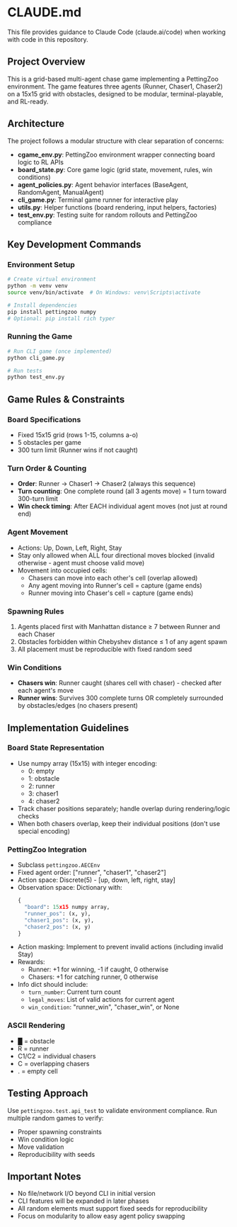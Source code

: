 # CLAUDE.md

This file provides guidance to Claude Code (claude.ai/code) when working with code in this repository.

## Project Overview

This is a grid-based multi-agent chase game implementing a PettingZoo environment. The game features three agents (Runner, Chaser1, Chaser2) on a 15x15 grid with obstacles, designed to be modular, terminal-playable, and RL-ready.

## Architecture

The project follows a modular structure with clear separation of concerns:

- **cgame_env.py**: PettingZoo environment wrapper connecting board logic to RL APIs
- **board_state.py**: Core game logic (grid state, movement, rules, win conditions)
- **agent_policies.py**: Agent behavior interfaces (BaseAgent, RandomAgent, ManualAgent)
- **cli_game.py**: Terminal game runner for interactive play
- **utils.py**: Helper functions (board rendering, input helpers, factories)
- **test_env.py**: Testing suite for random rollouts and PettingZoo compliance

## Key Development Commands

### Environment Setup
```bash
# Create virtual environment
python -m venv venv
source venv/bin/activate  # On Windows: venv\Scripts\activate

# Install dependencies
pip install pettingzoo numpy
# Optional: pip install rich typer
```

### Running the Game
```bash
# Run CLI game (once implemented)
python cli_game.py

# Run tests
python test_env.py
```

## Game Rules & Constraints

### Board Specifications
- Fixed 15x15 grid (rows 1-15, columns a-o)
- 5 obstacles per game
- 300 turn limit (Runner wins if not caught)

### Turn Order & Counting
- **Order**: Runner → Chaser1 → Chaser2 (always this sequence)
- **Turn counting**: One complete round (all 3 agents move) = 1 turn toward 300-turn limit
- **Win check timing**: After EACH individual agent moves (not just at round end)

### Agent Movement
- Actions: Up, Down, Left, Right, Stay
- Stay only allowed when ALL four directional moves blocked (invalid otherwise - agent must choose valid move)
- Movement into occupied cells:
  - Chasers can move into each other's cell (overlap allowed)
  - Any agent moving into Runner's cell = capture (game ends)
  - Runner moving into Chaser's cell = capture (game ends)

### Spawning Rules
1. Agents placed first with Manhattan distance ≥ 7 between Runner and each Chaser
2. Obstacles forbidden within Chebyshev distance ≤ 1 of any agent spawn
3. All placement must be reproducible with fixed random seed

### Win Conditions
- **Chasers win**: Runner caught (shares cell with chaser) - checked after each agent's move
- **Runner wins**: Survives 300 complete turns OR completely surrounded by obstacles/edges (no chasers present)

## Implementation Guidelines

### Board State Representation
- Use numpy array (15x15) with integer encoding:
  - 0: empty
  - 1: obstacle
  - 2: runner
  - 3: chaser1
  - 4: chaser2
- Track chaser positions separately; handle overlap during rendering/logic checks
- When both chasers overlap, keep their individual positions (don't use special encoding)

### PettingZoo Integration
- Subclass `pettingzoo.AECEnv`
- Fixed agent order: ["runner", "chaser1", "chaser2"]
- Action space: Discrete(5) - [up, down, left, right, stay]
- Observation space: Dictionary with:
  ```python
  {
    "board": 15x15 numpy array,
    "runner_pos": (x, y),
    "chaser1_pos": (x, y),
    "chaser2_pos": (x, y)
  }
  ```
- Action masking: Implement to prevent invalid actions (including invalid Stay)
- Rewards:
  - Runner: +1 for winning, -1 if caught, 0 otherwise
  - Chasers: +1 for catching runner, 0 otherwise
- Info dict should include:
  - `turn_number`: Current turn count
  - `legal_moves`: List of valid actions for current agent
  - `win_condition`: "runner_win", "chaser_win", or None

### ASCII Rendering
- █ = obstacle
- R = runner
- C1/C2 = individual chasers
- C = overlapping chasers
- . = empty cell

## Testing Approach

Use `pettingzoo.test.api_test` to validate environment compliance. Run multiple random games to verify:
- Proper spawning constraints
- Win condition logic
- Move validation
- Reproducibility with seeds

## Important Notes

- No file/network I/O beyond CLI in initial version
- CLI features will be expanded in later phases
- All random elements must support fixed seeds for reproducibility
- Focus on modularity to allow easy agent policy swapping